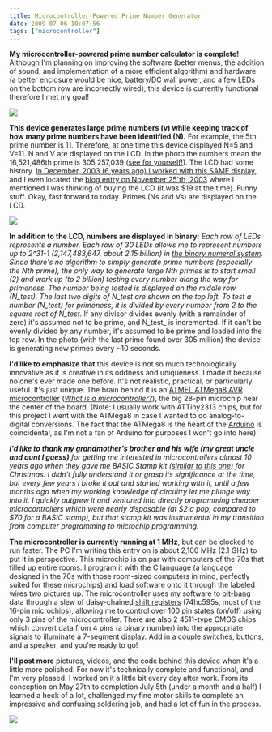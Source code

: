 ```yaml
---
title: Microcontroller-Powered Prime Number Generator
date: 2009-07-06 10:07:56
tags: ["microcontroller"]
---
```




__My microcontroller-powered prime number calculator is complete!__ Although I'm planning on improving the software (better menus, the addition of sound, and implementation of a more efficient algorithm) and hardware (a better enclosure would be nice, battery/DC wall power, and a few LEDs on the bottom row are incorrectly wired), this device is currently functional therefore I met my goal!

<div class="text-center img-border">

![](https://swharden.com/static/2009/07/06/primepic1.jpg)

</div>

__This device generates large prime numbers (v) while keeping track of how many prime numbers have been identified (N).__ For example, the 5th prime number is 11. Therefore, at one time this device displayed N=5 and V=11. N and V are displayed on the LCD. In the photo the numbers mean the 16,521,486th prime is 305,257,039 ([see for yourself!](http://primes.utm.edu/nthprime/index.php#nth)). The LCD had some history. [In December, 2003 (6 years ago) I worked with this SAME display](https://swharden.com/blog/2003/12/), and I even located the [blog entry on November 25'th, 2003](https://swharden.com/blog/2003-11-25-doh/) where I mentioned I was thinking of buying the LCD (it was $19 at the time). Funny stuff. Okay, fast forward to today. Primes (Ns and Vs) are displayed on the LCD.

<div class="text-center img-border">

![](https://swharden.com/static/2009/07/06/primepic2.jpg)

</div>

__In addition to the LCD, numbers are displayed in binary:__ __Each row of LEDs represents a number. __Each row of 30 LEDs allows me to represent numbers up to 2^31-1 (2,147,483,647, about 2.15 billion) in [the binary numeral system](http://en.wikipedia.org/wiki/Binary_numeral_system). Since there's no algorithm to simply generate prime numbers (especially the Nth prime), the only way to generate large Nth primes is to start small (2) and work up (to 2 billion) testing every number along the way for primeness. The number being tested is displayed on the middle row (N_test_). The last two digits of N_test_ are shown on the top left. To test a number (N_test_) for primeness, it is divided by every number from 2 to the square root of N_test_. If any divisor divides evenly (with a remainder of zero) it's assumed not to be prime, and N_test_ is incremented. If it can't be evenly divided by any number, it's assumed to be prime and loaded into the top row. In the photo (with the last prime found over 305 million) the device is generating new primes every ~10 seconds.

__I'd like to emphasize that__ this device is not so much technologically innovative as it is creative in its oddness and uniqueness. I made it because no one's ever made one before. It's not realistic, practical, or particularly useful. It's just unique. The brain behind it is an [ATMEL ATMega8 AVR microcontroller](http://thinklabs.in/shop/images/mega8.jpg) (_[What is a microcontroller?](http://en.wikipedia.org/wiki/Microcontroller)_), the big 28-pin microchip near the center of the board. (Note: I usually work with ATTiny2313 chips, but for this project I went with the ATMega8 in case I wanted to do analog-to-digital conversions. The fact that the ATMega8 is the heart of the [Arduino](http://en.wikipedia.org/wiki/Arduino) is coincidental, as I'm not a fan of Arduino for purposes I won't go into here).

___I'd like to thank my grandmother's brother and his wife (my great uncle and aunt I guess)__ for getting me interested in microcontrollers almost 10 years ago when they gave me BASIC Stamp kit ([similar to this one](http://www.colinfahey.com/ps2_mouse_and_basic_stamp_computer/2002june03_basicstamp_mousecircuit01_adj.jpg)) for Christmas. I didn't fully understand it or grasp its significance at the time, but every few years I broke it out and started working with it, until a few months ago when my working knowledge of circuitry let me plunge way into it. I quickly outgrew it and ventured into directly programming cheaper microcontrollers which were nearly disposable (at $2 a pop, compared to $70 for a BASIC stamp), but that stamp kit was instrumental in my transition from computer programming to microchip programming._

__The microcontroller is currently running at 1 MHz__, but can be clocked to run faster. The PC I'm writing this entry on is about 2,100 MHz (2.1 GHz) to put it in perspective. This microchip is on par with computers of the 70s that filled up entire rooms. I program it with [the C language](http://en.wikipedia.org/wiki/C_(programming_language)) (a language designed in the 70s with those room-sized computers in mind, perfectly suited for these microchips) and load software onto it through the labeled wires two pictures up. The microcontroller uses my software to [bit-bang](http://en.wikipedia.org/wiki/Bit-banging) data through a slew of daisy-chained [shift registers](http://en.wikipedia.org/wiki/Shift_register) (74hc595s, most of the 16-pin microchips), allowing me to control over 100 pin states (on/off) using only 3 pins of the microcontroller. There are also 2 4511-type CMOS chips which convert data from 4 pins (a binary number) into the appropriate signals to illuminate a 7-segment display. Add in a couple switches, buttons, and a speaker, and you're ready to go!

__I'll post more__ pictures, videos, and the code behind this device when it's a little more polished. For now it's technically complete and functional, and I'm very pleased. I worked on it a little bit every day after work. From its conception on May 27th to completion July 5th (under a month and a half) I learned a heck of a lot, challenged my fine motor skills to complete an impressive and confusing soldering job, and had a lot of fun in the process.

<div class="text-center img-border">

![](https://swharden.com/static/2009/07/06/primepic3.jpg)

</div>